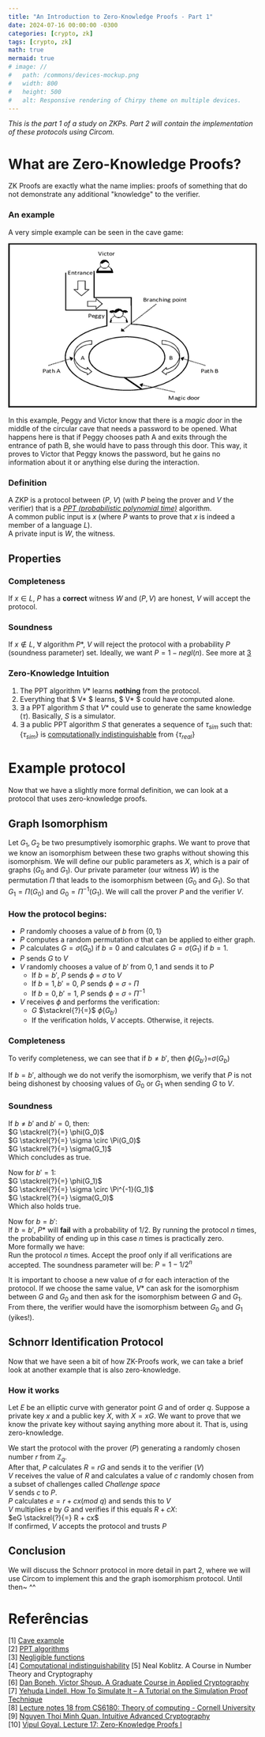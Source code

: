```yaml
---
title: "An Introduction to Zero-Knowledge Proofs - Part 1"
date: 2024-07-16 00:00:00 -0300
categories: [crypto, zk]
tags: [crypto, zk]
math: true
mermaid: true
# image: //
#   path: /commons/devices-mockup.png
#   width: 800
#   height: 500
#   alt: Responsive rendering of Chirpy theme on multiple devices.
---
```


_This is the part 1 of a study on ZKPs. Part 2 will contain the implementation of these protocols using Circom._
# What are Zero-Knowledge Proofs?
ZK Proofs are exactly what the name implies: proofs of something that do not demonstrate any additional "knowledge" to the verifier.

### An example
A very simple example can be seen in the cave game:

![Alibaba_cave](/assets/img/Alibaba_cave.png)

In this example, Peggy and Victor know that there is a _magic door_ in the middle of the circular cave that needs a password to be opened. What happens here is that if Peggy chooses path A and exits through the entrance of path B, she would have to pass through this door. This way, it proves to Victor that Peggy knows the password, but he gains no information about it or anything else during the interaction.

### Definition

A ZKP is a protocol between ($P$, $V$) (with $P$ being the prover and $V$ the verifier) that is a _[PPT (probabilistic polynomial time)](https://en.wikipedia.org/wiki/PP_(complexity))_ algorithm.\
A common public input is $x$ (where $P$ wants to prove that $x$ is indeed a member of a language $L$).\
A private input is $W$, the witness.

## Properties

### Completeness

If $x \in L$, $P$ has a **correct** witness $W$ and $(P, V)$ are honest, $V$ will accept the protocol.

### Soundness

If $x \notin L$, $\forall$ algorithm $P*$, $V$ will reject the protocol with a probability $P$ (soundness parameter) set. Ideally, we want $P = 1 - negl(n)$. See more at [3](https://www.youtube.com/watch?v=l5A3oEG-XKk)

### Zero-Knowledge Intuition
1. The PPT algorithm $V*$ learns **nothing** from the protocol.
2. Everything that $ V* $ learns, $ V* $ could have computed alone.
3. $\exists$ a PPT algorithm $S$ that $V*$ could use to generate the same knowledge ($\tau$). Basically, $S$ is a simulator.
4. $\exists$ a public PPT algorithm $S$ that generates a sequence of $\tau_{sim}$ such that:
{$\tau_{sim}$} is [computationally indistinguishable](https://en.wikipedia.org/wiki/Computational_indistinguishability) from {$\tau_{real}$}

# Example protocol

Now that we have a slightly more formal definition, we can look at a protocol that uses zero-knowledge proofs.

## Graph Isomorphism

Let $G_1, G_2$ be two presumptively isomorphic graphs. We want to prove that we know an isomorphism between these two graphs without showing this isomorphism.
We will define our public parameters as $X$, which is a pair of graphs $({G_0}$ and ${G_1})$. Our private parameter (our witness ${W}$) is the permutation $\Pi$ that leads to the isomorphism between $({G_0}$ and ${G_1})$. So that $G_1 = \Pi(G_0)$ and $G_0 = \Pi^{-1}(G_1)$. We will call the prover $P$ and the verifier $V$.

### How the protocol begins:

* $P$ randomly chooses a value of $b$ from {$0, 1$}
* $P$ computes a random permutation $\sigma$ that can be applied to either graph.
* $P$ calculates $G = \sigma(G_0)$ if $b=0$ and calculates $G = \sigma(G_1)$ if $b=1$.
* $P$ sends $G$ to $V$
* $V$ randomly chooses a value of $b'$ from ${0, 1}$ and sends it to $P$
    * If $b = b'$, $P$ sends $\phi$ = $\sigma$ to $V$
    * If $b=1, b'=0$, $P$ sends $\phi$ = $\sigma \circ \Pi$
    * If $b=0, b'=1$, $P$ sends $\phi$ = $\sigma \circ \Pi^{-1}$
* $V$ receives $\phi$ and performs the verification:
    * $G$ $\stackrel{?}{=}$ $\phi(G_{b'})$
    * If the verification holds, $V$ accepts. Otherwise, it rejects.

### Completeness

To verify completeness, we can see that if $b \neq b'$, then $\phi(G_{b'})$=$\sigma(G_b)$

If $b = b'$, although we do not verify the isomorphism, we verify that $P$ is not being dishonest by choosing values of $G_0$ or $G_1$ when sending $G$ to $V$.

### Soundness

If $b \neq b'$ and $b'=0$, then:\
$G \stackrel{?}{=} \phi(G_0)$\
$G \stackrel{?}{=} \sigma \circ \Pi(G_0)$\
$G \stackrel{?}{=} \sigma(G_1)$\
Which concludes as true.

Now for $b'=1$:\
$G \stackrel{?}{=} \phi(G_1)$\
$G \stackrel{?}{=} \sigma \circ \Pi^{-1}(G_1)$\
$G \stackrel{?}{=} \sigma(G_0)$\
Which also holds true.

Now for $b = b'$:\
If $b = b'$, $P*$ will **fail** with a probability of $1/2$. By running the protocol $n$ times, the probability of ending up in this case $n$ times is practically zero.\
More formally we have:\
Run the protocol $n$ times. Accept the proof only if all verifications are accepted. The soundness parameter will be: $P = 1 - 1/2^n$

It is important to choose a new value of $\sigma$ for each interaction of the protocol. If we choose the same value, $V*$ can ask for the isomorphism between $G$ and $G_0$ and then ask for the isomorphism between $G$ and $G_1$. From there, the verifier would have the isomorphism between $G_0$ and $G_1$ (yikes!).

## Schnorr Identification Protocol

Now that we have seen a bit of how ZK-Proofs work, we can take a brief look at another example that is also zero-knowledge.

### How it works

Let $E$ be an elliptic curve with generator point $G$ and of order $q$. Suppose a private key $x$ and a public key $X$, with $X = xG$. We want to prove that we know the private key without saying anything more about it. That is, using zero-knowledge.

We start the protocol with the prover $(P)$ generating a randomly chosen number $r$ from $\mathbb{Z}_{q}$.\
After that, $P$ calculates $R = rG$ and sends it to the verifier $(V)$\
$V$ receives the value of $R$ and calculates a value of $c$ randomly chosen from a subset of challenges called $Challenge\ space$\
$V$ sends $c$ to $P$.\
$P$ calculates $e = r + cx (mod\ q)$ and sends this to $V$\
$V$ multiplies $e$ by $G$ and verifies if this equals $R + cX$:\
$eG \stackrel{?}{=} R + cx$\
If confirmed, $V$ accepts the protocol and trusts $P$

## Conclusion

We will discuss the Schnorr protocol in more detail in part 2, where we will use Circom to implement this and the graph isomorphism protocol. Until then~ ^^

# Referências
[1] [Cave example](https://www.youtube.com/watch?v=MwgpuY5X9Iw)\
[2] [PPT algorithms](https://en.wikipedia.org/wiki/PP_(complexity))\
[3] [Negligible functions](https://www.youtube.com/watch?v=l5A3oEG-XKk)\
[4] [Computational indistinguishability](https://en.wikipedia.org/wiki/Computational_indistinguishability)
[5] Neal Koblitz. A Course in Number Theory and Cryptography\
[6] [Dan Boneh, Victor Shoup. A Graduate Course in Applied Cryptography](https://crypto.stanford.edu/~dabo/cryptobook/BonehShoup_0_4.pdf)\
[7] [Yehuda Lindell. How To Simulate It – A Tutorial on the Simulation Proof Technique](https://eprint.iacr.org/2016/046.pdf)\
[8] [Lecture notes 18 from CS6180: Theory of computing - Cornell University](https://www.cs.cornell.edu/courses/cs6810/2009sp/scribe/lecture18.pdf)\
[9] [Nguyen Thoi Minh Quan. Intuitive Advanced Cryptography](https://github.com/cryptosubtlety/intuitive-advanced-cryptography/blob/master/advancedcrypto.pdf)\
[10] [Vipul Goyal. Lecture 17: Zero-Knowledge Proofs I](https://www.youtube.com/watch?v=VnZVW1iG2po&list=PLI3cKEs5b6gvelkJnHf16r3ADhYvcQjdr&index=17)
